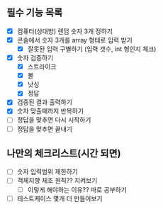 ## 필수 기능 목록
- [x] 컴퓨터(상대방) 렌덤 숫자 3개 정하기
- [x] 콘솔에서 숫자 3개를 array 형태로 입력 받기
  - [x] 잘못된 입력 구별하기 (입력 갯수, int 형인지 체크)
- [x] 숫자 검증하기
  -  [x] 스트라이크
  -  [x] 볼
  -  [x] 낫싱
  -  [x] 정답
- [x] 검증된 결과 출력하기
- [x] 숫자 맞출때까지 반복하기
- [ ] 정답을 맞추면 다시 시작하기
- [ ] 정답을 맞추면 끝내기

## 나만의 체크리스트(시간 되면)
- [ ] 숫자 입력범위 제한하기
- [ ] 객체지향 체조 원칙?? 지켜보기
  - [ ] 이렇게 해야하는 이유?? 따로 공부하기
- [ ] 테스트케이스 몇개 더 만들어보기